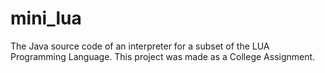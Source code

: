 # mini_lua
The Java source code of an interpreter for a subset of the LUA Programming Language. 
This project was made as a College Assignment.
